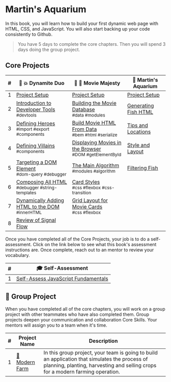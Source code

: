 # Martin's Aquarium

In this book, you will learn how to build your first dynamic web page with HTML, CSS, and JavaScript. You will also start backing up your code consistently to Github.

> You have 5 days to complete the core chapters. Then you will spend 3 days doing the group project.

## Core Projects

| # | 🧨 💥 Dynamite Duo | 🎥 🍿 Movie Majesty | 🐠  Martin's Aquarium |
| --- | --- | --- | --- |
| 1   | [Project Setup](./chapters/DUO_SETUP.md) | [Project Setup](./chapters/MM_SETUP.md) | [Project Setup](./chapters/MA_SETUP.md) |
| 2   | [Introduction to Developer Tools](./chapters/DUO_DEV_TOOLS_INTRO.md) <br/> <sub style="font-size:0.85rem;">#devtools</sub> | [Building the Movie Database](./chapters/MM_DATA.md) <br/> <sub style="font-size:0.85rem;">#data #modules</sub> | [Generating Fish HTML](./chapters/MA_DATABASE.md) |
| 3   | [Defining Heroes](./chapters/DUO_HEROES.md)<br/> <sub style="font-size:0.85rem;">#import #export #components</sub> | [Build Movie HTML From Data](./chapters/MM_HTML_GENERATION.md) <br/> <sub style="font-size:0.85rem;">#bem #html #serialize</sub> | [Tips and Locations](./chapters/MA_LOCATION_TIPS.md)</sub> |
| 4   | [Defining Villains](./chapters/DUO_VILLAINS.md) <br/> <sub style="font-size:0.85rem;">#components</sub> | [Displaying Movies in the Browser](./chapters/MM_RENDER.md) <br/> <sub style="font-size:0.85rem;">#DOM #getElementById</sub> |  [Style and Layout](./chapters/MA_LAYOUT.md) |
| 5   | [Targeting a DOM Element](./chapters/DUO_HTML_ELEMENT_REFERENCE.md) <br/> <sub style="font-size:0.85rem;">#dom-query #debugger</sub> | [The Main Algorithm](./chapters/MM_MAIN.md) <br/> <sub style="font-size:0.85rem;">#modules #algorithm</sub> | [Filtering Fish](./chapters/MA_FILTERING_FISH.md) |
| 6   | [Composing All HTML](./chapters/DUO_HTML_GENERATORS.md) <br/> <sub style="font-size:0.85rem;">#debugger #string-templates</sub> | [Card Styles](./chapters/MM_CARD_STYLE.md) <br/> <sub style="font-size:0.85rem;">#css #flexbox #css-transition</sub> |  |
| 7   | [Dynamically Adding HTML to the DOM](./chapters/DUO_DOM_UPDATE.md) <br/> <sub style="font-size:0.85rem;">#innerHTML</sub> | [Grid Layout for Movie Cards](./chapters/MM_CARD_LAYOUT.md) <br/> <sub style="font-size:0.85rem;">#css #flexbox</sub> | |
| 8   | [Review of Signal Flow](./chapters/DUO_REVIEW.md) |  |  |

Once you have completed all of the Core Projects, your job is to do a self-assessment. Click on the link below to see what this book's assessment instructions are. Once complete, reach out to an mentor to review your vocabulary.

| # | 🎓  Self-Assessment |
| --- | --- |
| 1 | [Self-Assess JavaScript Fundamentals](./chapters/HAIRY_POTTER.md) |

## 🔐 Group Project

When you have completed all of the core chapters, you will work on a group project with other teammates who have also completed them. Group projects deepen your communication and collaboration Core Skills. Your mentors will assign you to a team when it's time.

| #   | Project Name | Description |
| --- | --- | --- |
| 1   | [🚜<br/>Modern Farm](../projects/tier-1/modern-farm/README.md) | In this group project, your team is going to build an application that simulates the process of planning, planting, harvesting and selling crops for a modern farming operation. |
